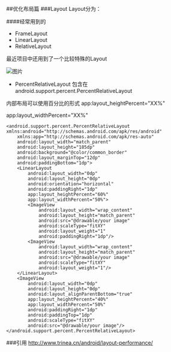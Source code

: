 ##优化布局篇
###Layout
Layout分为：

####经常用到的

* FrameLayout
* LinearLayout
* RelativeLayout

最近项目中还用到了一个比较特殊的Layout

![图片](http://120.27.118.74/attachment/1602/thread/2_1_dfa3f9da08c0708.png)

* PercentRelativeLayout
包含在android.support.percent.PercentRelativeLayout

内部布局可以使用百分比的形式
app:layout_heightPercent="XX%"

app:layout_widthPercent="XX%"
```
<android.support.percent.PercentRelativeLayout xmlns:android="http://schemas.android.com/apk/res/android"
    xmlns:app="http://schemas.android.com/apk/res-auto"
    android:layout_width="match_parent"
    android:layout_height="185dp"
    android:background="@color/common_border"
    android:layout_marginTop="12dp"
    android:paddingBottom="1dp">
    <LinearLayout
        android:layout_width="0dp"
        android:layout_height="0dp"
        android:orientation="horizontal"
        android:paddingRight="1dp"
        app:layout_heightPercent="60%"
        app:layout_widthPercent="50%">
        <ImageView
            android:layout_width="wrap_content"
            android:layout_height="match_parent"
            android:src="@drawable/your image"
            android:scaleType="fitXY"
            android:layout_weight="1"
            android:paddingRight="1dp"/>
        <ImageView
            android:layout_width="wrap_content"
            android:layout_height="match_parent"
            android:src="@drawable/your image"
            android:scaleType="fitXY"
            android:layout_weight="1"/>
    </LinearLayout>
    <ImageView
        android:layout_width="0dp"
        android:layout_height="0dp"
        android:layout_alignParentBottom="true"
        app:layout_heightPercent="40%"
        app:layout_widthPercent="50%"
        android:paddingRight="1dp"
        android:paddingTop="1dp"
        android:scaleType="fitXY"
        android:src="@drawable/your image"/>
</android.support.percent.PercentRelativeLayout>
```

###引用
http://www.trinea.cn/android/layout-performance/
